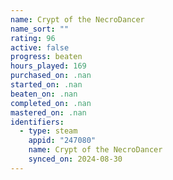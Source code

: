 ```yaml
---
name: Crypt of the NecroDancer
name_sort: ""
rating: 96
active: false
progress: beaten
hours_played: 169
purchased_on: .nan
started_on: .nan
beaten_on: .nan
completed_on: .nan
mastered_on: .nan
identifiers:
  - type: steam
    appid: "247080"
    name: Crypt of the NecroDancer
    synced_on: 2024-08-30
---
```

